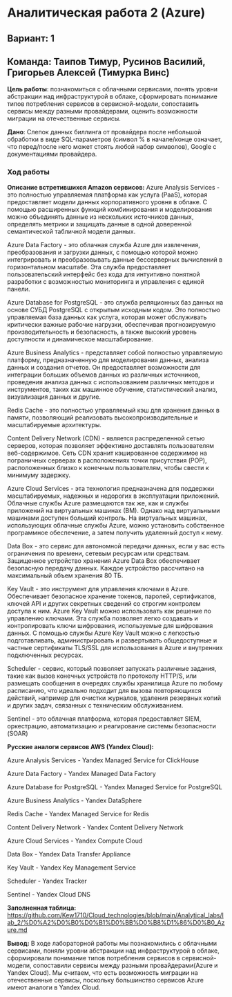 # Аналитическая работа 2 (Azure)
## Вариант: 1
## Команда: Таипов Тимур, Русинов Василий, Григорьев Алексей (Тимурка Винс)
**Цель работы**: познакомиться с облачными сервисами, понять уровни абстракции над инфраструктурой в облаке, сформировать понимание типов потребления сервисов в сервисной-модели, сопоставить сервисы между разными провайдерами, оценить возможности миграции на отечественные сервисы.

**Дано**: Слепок данных биллинга от провайдера после небольшой обработки в виде SQL-параметров (символ % в начале/конце означает, что перед/после него может стоять любой набор символов), Google с документациями провайдера.

### Ход работы

**Описание встретившихся Amazon сервисов:**
Azure Analysis Services - это полностью управляемая платформа как услуга (PaaS), которая предоставляет модели данных корпоративного уровня в облаке. С помощью расширенных функций комбинирования и моделирования можно объединять данные из нескольких источников данных, определять метрики и защищать данные в одной доверенной семантической табличной модели данных.

Azure Data Factory - это облачная служба Azure для извлечения, преобразования и загрузки данных, с помощью которой можно интегрировать и преобразовывать данные бессерверных вычислений в горизонтальном масштабе. Эта служба предоставляет пользовательский интерфейс без кода для интуитивно понятной разработки с возможностью мониторинга и управления с единой панели.

Azure Database for PostgreSQL - это служба реляционных баз данных на основе СУБД PostgreSQL с открытым исходным кодом. Это полностью управляемая база данных как услуга, которая может обслуживать критически важные рабочие нагрузки, обеспечивая прогнозируемую производительность и безопасность, а также высокий уровень доступности и динамическое масштабирование.

Azure Business Analytics - представляет собой полностью управляемую платформу, предназначенную для моделирования данных, анализа данных и создания отчетов. Он предоставляет возможности для интеграции больших объемов данных из различных источников, проведения анализа данных с использованием различных методов и инструментов, таких как машинное обучение, статистический анализ, визуализация данных и другие.

Redis Cache - это полностью управляемый кэш для хранения данных в памяти, позволяющий реализовать высокопроизводительные и масштабируемые архитектуры.

Content Delivery Network (CDN) - является распределенной сетью серверов, которая позволяет эффективно доставлять пользователям веб-содержимое. Сеть CDN хранит кэшированное содержимое на пограничных серверах в расположениях точки присутствия (POP), расположенных близко к конечным пользователям, чтобы свести к минимуму задержку.

Azure Cloud Services - эта технология предназначена для поддержки масштабируемых, надежных и недорогих в эксплуатации приложений. Облачные службы Azure размещаются так же, как и службы приложений на виртуальных машинах (ВМ). Однако над виртуальными машинами доступен больший контроль. На виртуальных машинах, использующих облачные службы Azure, можно установить собственное программное обеспечение, а затем получить удаленный доступ к нему.

Data Box - это сервис для автономной передачи данных, если у вас есть ограничения по времени, сетевым ресурсам или средствам. Защищенное устройство хранения Azure Data Box обеспечивает безопасную передачу данных. Каждое устройство рассчитано на максимальный объем хранения 80 ТБ.

Key Vault - это инструмент для управления ключами в Azure. Обеспечивает безопасное хранение токенов, паролей, сертификатов, ключей API и других секретных сведений со строгим контролем доступа к ним. Azure Key Vault можно использовать как решение по управлению ключами. Эта служба позволяет легко создавать и контролировать ключи шифрования, используемые для шифрования данных. С помощью службы Azure Key Vault можно с легкостью подготавливать, администрировать и развертывать общедоступные и частные сертификаты TLS/SSL для использования в Azure и внутренних подключенных ресурсах.

Scheduler - сервис, который позволяет запускать различные задания, такие как вызов конечных устройств по протоколу HTTP/S, или размещать сообщения в очередях службы хранилища Azure по любому расписанию, что идеально подходит для вызова повторяющихся действий, например для очистки журналов, удаления резервных копий и других задач, связанных с техническим обслуживанием.

Sentinel - это облачная платформа, которая предоставляет SIEM, оркестрацию, автоматизацию и реагирование системы безопасности (SOAR)

**Русские аналоги сервисов AWS (Yandex Cloud):**

Azure Analysis Services - Yandex Managed Service for ClickHouse 

Azure Data Factory - Yandex Managed Data Factory 

Azure Database for PostgreSQL - Yandex Managed Service for PostgreSQL

Azure Business Analytics - Yandex DataSphere 

Redis Cache - Yandex Managed Service for Redis

Content Delivery Network - Yandex Content Delivery Network

Azure Cloud Services - Yandex Compute Cloud 

Data Box - Yandex Data Transfer Appliance

Key Vault - Yandex Key Management Service 

Scheduler - Yandex Tracker 

Sentinel - Yandex Cloud DNS

**Заполненная таблица:**
https://github.com/Kew1710/Cloud_technologies/blob/main/Analytical_labs/lab_2/%D0%A2%D0%B0%D0%B1%D0%BB%D0%B8%D1%86%D0%B0_Azure.md

**Вывод:**
В ходе лабораторной работы мы познакомились с облачными сервисами, поняли уровни абстракции над инфраструктурой в облаке, сформировали понимание типов потребления сервисов в сервисной-модели, сопоставили сервисы между разными провайдерами(Azure и Yandex Cloud). Мы считаем, что есть возможность миграции на отечественные сервисы, поскольку большинство сервисов Azure имеют аналоги в Yandex Cloud.
